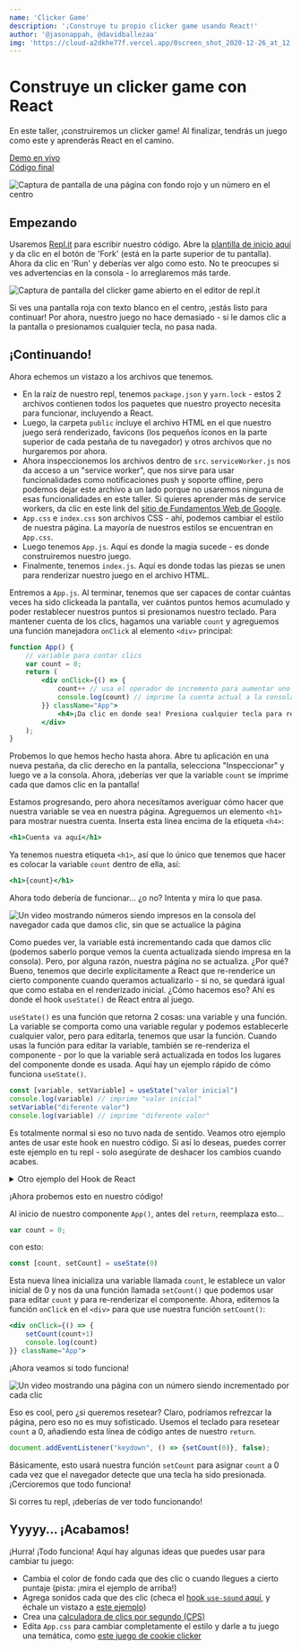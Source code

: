 ```yaml
---
name: 'Clicker Game'
description: '¡Construye tu propio clicker game usando React!'
author: '@jasonappah, @davidballezaa'
img: 'https://cloud-a2dkhe77f.vercel.app/0screen_shot_2020-12-26_at_12.20.26_am.png'
---
```


# Construye un clicker game con React

En este taller, ¡construiremos un clicker game! Al finalizar, tendrás un juego como este y aprenderás React en el camino.

[Demo en vivo](https://finished-clicker-game.jasonantwiappah.repl.co/)
<br>
[Código final](https://repl.it/@JasonAntwiAppah/finished-clicker-game#src/App.js) 

![Captura de pantalla de una página con fondo rojo y un número en el centro](https://cloud-hr9ez7m8r.vercel.app/0clicker.gif)

## Empezando

Usaremos [Repl.it](http://repl.it) para escribir nuestro código. Abre la [plantilla de inicio aquí](https://replit.com/@davidballezaa/clicker-game-starter-spanish) y da clic en el botón de 'Fork' (está en la parte superior de tu pantalla). Ahora da clic en 'Run' y deberías ver algo como esto. No te preocupes si ves advertencias en la consola - lo arreglaremos más tarde.

![Captura de pantalla del clicker game abierto en el editor de repl.it](https://cloud-jo30cv8wy.vercel.app/0untitled.png)

Si ves una pantalla roja con texto blanco en el centro, ¡estás listo para continuar! Por ahora, nuestro juego no hace demasiado - si le damos clic a la pantalla o presionamos cualquier tecla, no pasa nada.  

## ¡Continuando!

Ahora echemos un vistazo a los archivos que tenemos. 

- En la raíz de nuestro repl, tenemos `package.json` y `yarn.lock` - estos 2 archivos contienen todos los paquetes que nuestro proyecto necesita para funcionar, incluyendo a React.
- Luego, la carpeta `public` incluye el archivo HTML en el que nuestro juego será renderizado, favicons (los pequeños íconos en la parte superior de cada pestaña de tu navegador) y otros archivos que no hurgaremos por ahora.
- Ahora inspeccionemos los archivos dentro de `src`. `serviceWorker.js` nos da acceso a un "service worker", que nos sirve para usar funcionalidades como notificaciones push y soporte offline, pero podemos dejar este archivo a un lado porque no usaremos ninguna de esas funcionalidades en este taller. Si quieres aprender más de service workers, da clic en este link del [sitio de Fundamentos Web de Google](https://developers.google.com/web/fundamentals/primers/service-workers).
- `App.css` e `index.css` son archivos CSS - ahí, podemos cambiar el estilo de nuestra página. La mayoría de nuestros estilos se encuentran en `App.css`.
- Luego tenemos `App.js`. Aquí es donde la magia sucede - es donde construiremos nuestro juego.
- Finalmente, tenemos `index.js`. Aquí es donde todas las piezas se unen para renderizar nuestro juego en el archivo HTML.  

Entremos a `App.js`. Al terminar, tenemos que ser capaces de contar cuántas veces ha sido clickeada la pantalla, ver cuántos puntos hemos acumulado y poder restablecer nuestros puntos si presionamos nuestro teclado. Para mantener cuenta de los clics, hagamos una variable `count` y agreguemos una función manejadora `onClick` al elemento `<div>` principal:

```jsx
function App() {
    // variable para contar clics
    var count = 0;
    return (
        <div onClick={() => {
            count++ // usa el operador de incremento para aumentar uno a nuestra variable count
            console.log(count) // imprime la cuenta actual a la consola del navegador
        }} className="App">
            <h4>¡Da clic en donde sea! Presiona cualquier tecla para resetear.</h4>
        </div>
    );
}
```

Probemos lo que hemos hecho hasta ahora. Abre tu aplicación en una nueva pestaña, da clic derecho en la pantalla, selecciona "Inspeccionar" y luego ve a la consola. Ahora, ¡deberías ver que la variable `count` se imprime cada que damos clic en la pantalla!

Estamos progresando, pero ahora necesitamos averiguar cómo hacer que nuestra variable se vea en nuestra página. Agreguemos un elemento `<h1>` para mostrar nuestra cuenta. Inserta esta línea encima de la etiqueta `<h4>`:

```jsx
<h1>Cuenta va aquí</h1>
```

Ya tenemos nuestra etiqueta `<h1>`, así que lo único que tenemos que hacer es colocar la variable `count` dentro de ella, así:

```jsx
<h1>{count}</h1>
```

Ahora todo debería de funcionar... ¿o no? Intenta y mira lo que pasa.

![Un video mostrando números siendo impresos en la consola del navegador cada que damos clic, sin que se actualice la página](https://cloud-rbqvdgtkm.vercel.app/0screen_recording_2020-11-20_at_10.04.52_pm.gif)

Como puedes ver, la variable está incrementando cada que damos clic (podemos saberlo porque vemos la cuenta actualizada siendo impresa en la consola). Pero, por alguna razón, nuestra página no se actualiza. ¿Por qué? Bueno, tenemos que decirle explícitamente a React que re-renderice un cierto componente cuando queramos actualizarlo - si no, se quedará igual que como estaba en el renderizado inicial. ¿Cómo hacemos eso? Ahí es donde el hook `useState()` de React entra al juego. 


`useState()` es una función que retorna 2 cosas: una variable y una función. La variable se comporta como una variable regular y podemos establecerle cualquier valor, pero para editarla, tenemos que usar la función. Cuando usas la función para editar la variable, también se re-renderiza el componente - por lo que la variable será actualizada en todos los lugares del componente donde es usada. Aquí hay un ejemplo rápido de cómo funciona `useState()`.

```jsx
const [variable, setVariable] = useState("valor inicial")
console.log(variable) // imprime "valor inicial"
setVariable("diferente valor")
console.log(variable) // imprime "diferente valor"
```

Es totalmente normal si eso no tuvo nada de sentido. Veamos otro ejemplo antes de usar este hook en nuestro código. Si así lo deseas, puedes correr este ejemplo en tu repl - solo asegúrate de deshacer los cambios cuando acabes.

<details>

<summary>Otro ejemplo del Hook de React</summary>

```jsx
// Además de importar React, también tenemos que importar useState. 
// Si no lo hacemos, ¡nuestro programa no será capaz de usar useState!
import React, { useState } from 'react';
import './App.css';

// Aquí estamos creando un componente. 
function App() {
    // Aquí definimos una variable de estado llamada bgColor y le establecemos el valor de green.
    // También establecemos la función setColor, que podemos usar para editar a la variable bgColor.
    const [bgColor, setColor] = useState("green")

    console.log(bgColor) // imprime "green" en la consola

    return (
        <div className="App">
            {/* Esto es un elemento <h1> que usa nuestra variable de estado, bgColor, para establecer su color de fondo. */}
            <h1 style={{ backgroundColor: bgColor }}>Texto cualquiera.</h1>

            {/* Usando la función setColor, podemos cambiar el valor de la variable bgColor a "blue", 
                que provocará un re-renderizado a este componente y actualizará a todos los elementos que la usen - incluyendo a nuestra etiqueta <h1>.
                Cuando le hagamos console.log, ahora imprimirá blue. 
                Si le volvemos a dar clic al botón, el componente se re-rendizará,
                pero la etiqueta <h1> tendrá el mismo color porque le volvimos a asignar el valor blue a bgColor.
             */}

            <button onClick={() => {
                setColor("blue")
                console.log(bgColor)
            }}>¡Cambia el color a azul!</button>
        </div>
    )

}

export default App;
```

</details>

¡Ahora probemos esto en nuestro código!

Al inicio de nuestro componente `App()`, antes del `return`, reemplaza esto...

```jsx
var count = 0;
```

con esto:

```jsx
const [count, setCount] = useState(0)
```

Esta nueva línea inicializa una variable llamada `count`, le establece un valor inicial de 0 y nos da una función llamada `setCount()` que podemos usar para editar `count` y para re-renderizar el componente. Ahora, editemos la función `onClick` en el  `<div>` para que use nuestra función `setCount()`:

```jsx
<div onClick={() => {
    setCount(count+1)
    console.log(count)
}} className="App">
```

¡Ahora veamos si todo funciona!

![Un video mostrando una página con un número siendo incrementado por cada clic](https://cloud-4q8ijirlb.vercel.app/0screen_recording_2020-11-24_at_5.40.24_pm.gif)

Eso es cool, pero ¿si queremos resetear? Claro, podríamos refrezcar la página, pero eso no es muy sofisticado. Usemos el teclado para resetear `count` a 0, añadiendo esta línea de código antes de nuestro `return`.

```jsx
document.addEventListener("keydown", () => {setCount(0)}, false);
```

Básicamente, esto usará nuestra función `setCount` para asignar `count` a 0 cada vez que el navegador detecte que una tecla ha sido presionada. ¡Cercioremos que todo funciona!

Si corres tu repl, ¡deberías de ver todo funcionando!

## Yyyyy... ¡Acabamos!

¡Hurra! ¡Todo funciona! Aquí hay algunas ideas que puedes usar para cambiar tu juego:

- Cambia el color de fondo cada que des clic o cuando llegues a cierto puntaje (pista: ¡mira el ejemplo de arriba!)
- Agrega sonidos cada que des clic (checa el [hook `use-sound` aquí](https://github.com/joshwcomeau/use-sound), y échale un vistazo a [este ejemplo](https://repl.it/@JasonAntwiAppah/finished-clicker-game-with-sound))
- Crea una [calculadora de clics por segundo (CPS)](https://cpstest.org/)
- Edita `App.css` para cambiar completamente el estilo y darle a tu juego una temática, como [este juego de cookie clicker](https://orteil.dashnet.org/cookieclicker/)
